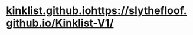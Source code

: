 # [kinklist.github.io](https://slythefloof.github.io/Kinklist-V1/)https://slythefloof.github.io/Kinklist-V1/
